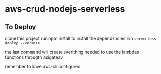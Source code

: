 # aws-crud-nodejs-serverless

## To Deploy
clone this project
run npm install to install the dependencies
run `serverless deploy --verbose`

the last command will create everithing needed to use the lambdas functions througth apigateay

remember to have aws-cli configured 